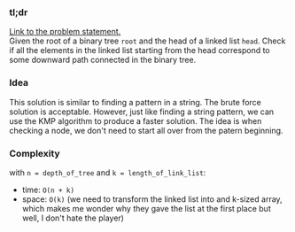 ### tl;dr

[Link to the problem statement.](https://leetcode.com/problems/linked-list-in-binary-tree/)  
Given the root of a binary tree `root` and the head of a linked list `head`. Check if all the elements in the linked list starting from the head correspond to some downward path connected in the binary tree.

### Idea

This solution is similar to finding a pattern in a string. The brute force solution is acceptable. However, just like finding a string pattern, we can use the KMP algorithm to produce a faster solution. The idea is when checking a node, we don't need to start all over from the patern beginning.


### Complexity

with `n = depth_of_tree` and `k = length_of_link_list`:
- time: `O(n + k)`
- space: `O(k)` (we need to transform the linked list into and k-sized array, which makes me wonder why they gave the list at the first place but well, I don't hate the player)

